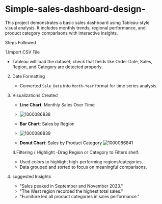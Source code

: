 # Simple-sales-dashboard-design-

This project demonstrates a basic sales dashboard using Tableau-style visual analysis. It includes monthly trends, regional performance, and product category comparisons with interactive insights.

Steps Followed

1.Import CSV File
   - Tableau will load the dataset; check that fields like Order Date, Sales, Region, and Category are detected properly.
   
2. Date Formatting
   - Converted `Sale_Date` into `Month-Year` format for time series analysis.

3. Visualizations Created
   - **Line Chart**: Monthly Sales Over Time
   - ![1000086838](https://github.com/user-attachments/assets/160bcd52-5418-4d57-8b28-1f7bf7ca787f)
 
   - **Bar Chart**: Sales by Region
   - ![1000086839](https://github.com/user-attachments/assets/3620c1e6-f406-4e16-aaf8-5c08471a4a99)

   - **Donut Chart**: Sales by Product Category  ![1000086841](https://github.com/user-attachments/assets/02b3c576-db15-4d40-b80a-a477ce6ffaa7)


   4.Filtering / Highlight
   -Drag Region or Category to Filters shelf.
   - Used colors to highlight high-performing regions/categories.
   - Data grouped and sorted to focus on meaningful comparisons.

5. suggested Insights 
   - "Sales peaked in September and November 2023."
   - "The West region recorded the highest total sales."
   - "Furniture led all product categories in sales performance."
     

